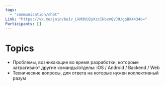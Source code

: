 ```yaml
---
tags:
  - "communication/chat"
Link: "https://vk.me/join/6oIv_LkMdVU2yXzcIHbvmQVJ9/gpBX4434o="
Participants: []
---
```

# Topics
- Проблемы, возникающие во время разработки, котороые затрагивают другие команды/отделы: iOS / Android / Backend / Web
- Технические вопросы, для ответа на которые нужен коллективный разум